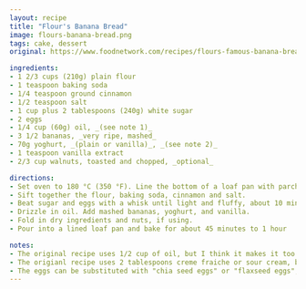 ```yaml
---
layout: recipe
title: "Flour's Banana Bread"
image: flours-banana-bread.png
tags: cake, dessert
original: https://www.foodnetwork.com/recipes/flours-famous-banana-bread-recipe-2015076

ingredients:
- 1 2/3 cups (210g) plain flour
- 1 teaspoon baking soda
- 1/4 teaspoon ground cinnamon
- 1/2 teaspoon salt
- 1 cup plus 2 tablespoons (240g) white sugar
- 2 eggs
- 1/4 cup (60g) oil, _(see note 1)_
- 3 1/2 bananas, _very ripe, mashed_
- 70g yoghurt, _(plain or vanilla)_, _(see note 2)_
- 1 teaspoon vanilla extract
- 2/3 cup walnuts, toasted and chopped, _optional_

directions:
- Set oven to 180 °C (350 °F). Line the bottom of a loaf pan with parchment paper.
- Sift together the flour, baking soda, cinnamon and salt.
- Beat sugar and eggs with a whisk until light and fluffy, about 10 minutes.
- Drizzle in oil. Add mashed bananas, yoghurt, and vanilla.
- Fold in dry ingredients and nuts, if using.
- Pour into a lined loaf pan and bake for about 45 minutes to 1 hour

notes:
- The original recipe uses 1/2 cup of oil, but I think it makes it too greasy.
- The origianl recipe uses 2 tablespoons creme fraiche or sour cream, but we never have that stuff in the house and I don't want to buy a tub of it just to use 2 tablespoons, so I use yoghurt instead.
- The eggs can be substituted with "chia seed eggs" or "flaxseed eggs", to make it vegan.
---
```

